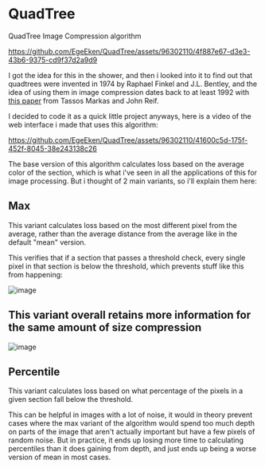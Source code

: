 # QuadTree
QuadTree Image Compression algorithm

https://github.com/EgeEken/QuadTree/assets/96302110/4f887e67-d3e3-43b6-9375-cd9f37d2a9d9

I got the idea for this in the shower, and then i looked into it to find out that quadtrees were invented in 1974 by Raphael Finkel and J.L. Bentley, and the idea of using them in image compression dates back to at least 1992 with [this paper](https://users.cs.duke.edu/~reif/paper/markas/pub.quad.pdf) from Tassos Markas and John Reif. 

I decided to code it as a quick little project anyways, here is a video of the web interface i made that uses this algorithm:

https://github.com/EgeEken/QuadTree/assets/96302110/41600c5d-175f-452f-8045-38e243138c26


The base version of this algorithm calculates loss based on the average color of the section, which is what i've seen in all the applications of this for image processing. But i thought of 2 main variants, so i'll explain them here:

## Max

This variant calculates loss based on the most different pixel from the average, rather than the average distance from the average like in the default "mean" version.

This verifies that if a section that passes a threshold check, every single pixel in that section is below the threshold, which prevents stuff like this from happening:

![image](https://github.com/EgeEken/QuadTree/assets/96302110/cc1779cb-ddd9-499d-b9bb-9cfd18ff718e)

## This variant overall retains more information for the same amount of size compression

![image](https://github.com/EgeEken/QuadTree/assets/96302110/a908f46a-7342-4544-bbc7-553693ab838c)


## Percentile

This variant calculates loss based on what percentage of the pixels in a given section fall below the threshold.

This can be helpful in images with a lot of noise, it would in theory prevent cases where the max variant of the algorithm would spend too much depth on parts of the image that aren't actually important but have a few pixels of random noise. But in practice, it ends up losing more time to calculating percentiles than it does gaining from depth, and just ends up being a worse version of mean in most cases.


